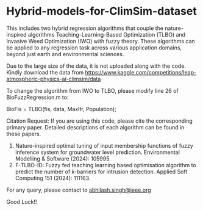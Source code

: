 # Hybrid-models-for-ClimSim-dataset
This includes two hybrid regression algorithms that couple the nature-inspired algorithms Teaching-Learning-Based Optimization (TLBO) and Invasive Weed Optimization (IWO) with fuzzy theory. These algorithms can be applied to any regression task across various application domains, beyond just earth and environmental sciences.

Due to the large size of the data, it is not uploaded along with the code. Kindly download the data from https://www.kaggle.com/competitions/leap-atmospheric-physics-ai-climsim/data

To change the algorithm from IWO to TLBO, please modify line 26 of BioFuzzRegression.m to:

BioFis = TLBO(fis, data, MaxItr, Population);


Citation Request: If you are using this code, please cite the corresponding primary paper. Detailed descriptions of each algorithm can be found in these papers.

1. Nature-inspired optimal tuning of input membership functions of fuzzy inference system for groundwater level prediction. Environmental Modelling & Software (2024): 105995.
2. F-TLBO-ID: Fuzzy fed teaching learning based optimisation algorithm to predict the number of k-barriers for intrusion detection. Applied Soft Computing 151 (2024): 111163.

For any query, please contact to abhilash.singh@ieee.org

Good Luck!!
